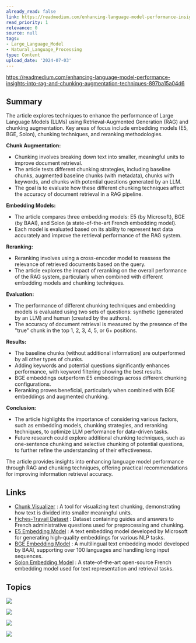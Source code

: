 ```yaml
---
already_read: false
link: https://readmedium.com/enhancing-language-model-performance-insights-into-rag-and-chunking-augmentation-techniques-897ba15a04d6
read_priority: 1
relevance: 0
source: null
tags:
- Large_Language_Model
- Natural_Language_Processing
type: Content
upload_date: '2024-07-03'
---
```


https://readmedium.com/enhancing-language-model-performance-insights-into-rag-and-chunking-augmentation-techniques-897ba15a04d6
## Summary

The article explores techniques to enhance the performance of Large Language Models (LLMs) using Retrieval-Augmented Generation (RAG) and chunking augmentation. Key areas of focus include embedding models (E5, BGE, Solon), chunking techniques, and reranking methodologies.

**Chunk Augmentation:**
- Chunking involves breaking down text into smaller, meaningful units to improve document retrieval.
- The article tests different chunking strategies, including baseline chunks, augmented baseline chunks (with metadata), chunks with keywords, and chunks with potential questions generated by an LLM.
- The goal is to evaluate how these different chunking techniques affect the accuracy of document retrieval in a RAG pipeline.

**Embedding Models:**
- The article compares three embedding models: E5 (by Microsoft), BGE (by BAAI), and Solon (a state-of-the-art French embedding model).
- Each model is evaluated based on its ability to represent text data accurately and improve the retrieval performance of the RAG system.

**Reranking:**
- Reranking involves using a cross-encoder model to reassess the relevance of retrieved documents based on the query.
- The article explores the impact of reranking on the overall performance of the RAG system, particularly when combined with different embedding models and chunking techniques.

**Evaluation:**
- The performance of different chunking techniques and embedding models is evaluated using two sets of questions: synthetic (generated by an LLM) and human (created by the authors).
- The accuracy of document retrieval is measured by the presence of the "true" chunk in the top 1, 2, 3, 4, 5, or 6+ positions.

**Results:**
- The baseline chunks (without additional information) are outperformed by all other types of chunks.
- Adding keywords and potential questions significantly enhances performance, with keyword filtering showing the best results.
- BGE embeddings outperform E5 embeddings across different chunking configurations.
- Reranking proves beneficial, particularly when combined with BGE embeddings and augmented chunking.

**Conclusion:**
- The article highlights the importance of considering various factors, such as embedding models, chunking strategies, and reranking techniques, to optimize LLM performance for data-driven tasks.
- Future research could explore additional chunking techniques, such as one-sentence chunking and selective chunking of potential questions, to further refine the understanding of their effectiveness.

The article provides insights into enhancing language model performance through RAG and chunking techniques, offering practical recommendations for improving information retrieval accuracy.
## Links

- [Chunk Visualizer](https://huggingface.co/spaces/m-ric/chunk_visualizer) : A tool for visualizing text chunking, demonstrating how text is divided into smaller meaningful units.
- [Fiches-Travail Dataset](https://raw.githubusercontent.com/SocialGouv/fiches-travail-data/master/data/fiches-travail.json) : Dataset containing guides and answers to French administrative questions used for preprocessing and chunking.
- [E5 Embedding Model](https://huggingface.co/intfloat/multilingual-e5-large) : A text embedding model developed by Microsoft for generating high-quality embeddings for various NLP tasks.
- [BGE Embedding Model](https://huggingface.co/BAAI/bge-m3) : A multilingual text embedding model developed by BAAI, supporting over 100 languages and handling long input sequences.
- [Solon Embedding Model](https://huggingface.co/OrdalieTech/Solon-embeddings-large-0.1) : A state-of-the-art open-source French embedding model used for text representation and retrieval tasks.

## Topics

![](topics/Concept/Vector%20Embeddings)

![](topics/Concept/Reranking)

![](topics/Concept/Retrieval%20Augmented%20Generation)

![](topics/Concept/Chunking)